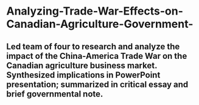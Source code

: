 # Analyzing-Trade-War-Effects-on-Canadian-Agriculture-Government-

## Led team of four to research and analyze the impact of the China-America Trade War on the Canadian agriculture business market. Synthesized implications in PowerPoint presentation; summarized in critical essay and brief governmental note.
